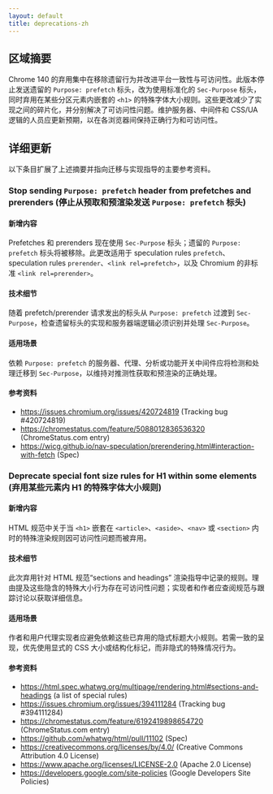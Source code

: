 ```yaml
---
layout: default
title: deprecations-zh
---
```


## 区域摘要

Chrome 140 的弃用集中在移除遗留行为并改进平台一致性与可访问性。此版本停止发送遗留的 `Purpose: prefetch` 标头，改为使用标准化的 `Sec-Purpose` 标头，同时弃用在某些分区元素内嵌套的 `<h1>` 的特殊字体大小规则。这些更改减少了实现之间的碎片化，并分别解决了可访问性问题。维护服务器、中间件和 CSS/UA 逻辑的人员应更新预期，以在各浏览器间保持正确行为和可访问性。

## 详细更新

以下条目扩展了上述摘要并指向迁移与实现指导的主要参考资料。

### Stop sending `Purpose: prefetch` header from prefetches and prerenders (停止从预取和预渲染发送 `Purpose: prefetch` 标头)

#### 新增内容
Prefetches 和 prerenders 现在使用 `Sec-Purpose` 标头；遗留的 `Purpose: prefetch` 标头将被移除。此更改适用于 speculation rules `prefetch`、speculation rules `prerender`、`<link rel=prefetch>`，以及 Chromium 的非标准 `<link rel=prerender>`。

#### 技术细节
随着 prefetch/prerender 请求发出的标头从 `Purpose: prefetch` 过渡到 `Sec-Purpose`，检查遗留标头的实现和服务器端逻辑必须识别并处理 `Sec-Purpose`。

#### 适用场景
依赖 `Purpose: prefetch` 的服务器、代理、分析或功能开关中间件应将检测和处理迁移到 `Sec-Purpose`，以维持对推测性获取和预渲染的正确处理。

#### 参考资料
- https://issues.chromium.org/issues/420724819 (Tracking bug #420724819)  
- https://chromestatus.com/feature/5088012836536320 (ChromeStatus.com entry)  
- https://wicg.github.io/nav-speculation/prerendering.html#interaction-with-fetch (Spec)  

### Deprecate special font size rules for H1 within some elements (弃用某些元素内 H1 的特殊字体大小规则)

#### 新增内容
HTML 规范中关于当 `<h1>` 嵌套在 `<article>`、`<aside>`、`<nav>` 或 `<section>` 内时的特殊渲染规则因可访问性问题而被弃用。

#### 技术细节
此次弃用针对 HTML 规范“sections and headings” 渲染指导中记录的规则。理由提及这些隐含的特殊大小行为存在可访问性问题；实现者和作者应查阅规范与跟踪讨论以获取详细信息。

#### 适用场景
作者和用户代理实现者应避免依赖这些已弃用的隐式标题大小规则。若需一致的呈现，优先使用显式的 CSS 大小或结构化标记，而非隐式的特殊情况行为。

#### 参考资料
- https://html.spec.whatwg.org/multipage/rendering.html#sections-and-headings (a list of special rules)  
- https://issues.chromium.org/issues/394111284 (Tracking bug #394111284)  
- https://chromestatus.com/feature/6192419898654720 (ChromeStatus.com entry)  
- https://github.com/whatwg/html/pull/11102 (Spec)  
- https://creativecommons.org/licenses/by/4.0/ (Creative Commons Attribution 4.0 License)  
- https://www.apache.org/licenses/LICENSE-2.0 (Apache 2.0 License)  
- https://developers.google.com/site-policies (Google Developers Site Policies)
